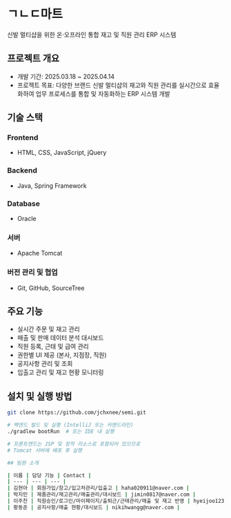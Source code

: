 # ㄱㄴㄷ마트
신발 멀티샵을 위한 온·오프라인 통합 재고 및 직원 관리 ERP 시스템

## 프로젝트 개요  
- 개발 기간: 2025.03.18 ~ 2025.04.14   
- 프로젝트 목표: 다양한 브랜드 신발 멀티샵의 재고와 직원 관리를 실시간으로 효율화하여 업무 프로세스를 통합 및 자동화하는 ERP 시스템 개발

## 기술 스택

### Frontend  
- HTML, CSS, JavaScript, jQuery  

### Backend  
- Java, Spring Framework  

### Database  
- Oracle  

### 서버  
- Apache Tomcat  

### 버전 관리 및 협업  
- Git, GitHub, SourceTree  

## 주요 기능
- 실시간 주문 및 재고 관리  
- 매출 및 판매 데이터 분석 대시보드  
- 직원 등록, 근태 및 급여 관리  
- 권한별 UI 제공 (본사, 지점장, 직원)  
- 공지사항 관리 및 조회  
- 입출고 관리 및 재고 현황 모니터링  

## 설치 및 실행 방법

```bash
git clone https://github.com/jchxnee/semi.git

# 백엔드 빌드 및 실행 (IntelliJ 또는 커맨드라인)
./gradlew bootRun  # 또는 IDE 내 실행

# 프론트엔드는 JSP 및 정적 리소스로 포함되어 있으므로
# Tomcat 서버에 배포 후 실행

## 팀원 소개

| 이름 | 담당 기능 | Contact |
| --- | --- | --- |
| 김현아 | 회원가입/창고/입고처관리/입출고 | haha020911@naver.com |
| 박지민 | 제품관리/재고관리/매출관리/대시보드 | jimin0817@naver.com |
| 이주찬 | 직원승인/로그인/마이페이지/출퇴근/근태관리/매출 및 재고 반영 | hyeijoo1234@naver.com |
| 황동준 | 공지사항/매출 현황/대시보드 | nikihwangg@naver.com |
